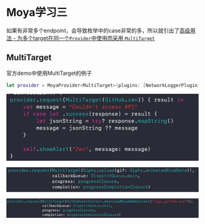 # Moya学习三

如果有非常多个endpoint，会导致枚举中的case非常的多，所以就引出了[高级用法 - 为多个target在同一个`Provider`中使用而采用 `MultiTarget`](https://github.com/Moya/Moya/blob/master/docs_CN/Examples/MultiTarget.md)

## MultiTarget

官方demo中使用MultiTarget的例子

```swift
let provider = MoyaProvider<MultiTarget>(plugins: [NetworkLoggerPlugin(verbose: true)])
```

![34](https://github.com/winfredzen/iOS-Basic/blob/master/网络/images/34.png)

![35](https://github.com/winfredzen/iOS-Basic/blob/master/网络/images/35.png)

![36](https://github.com/winfredzen/iOS-Basic/blob/master/网络/images/36.png)

